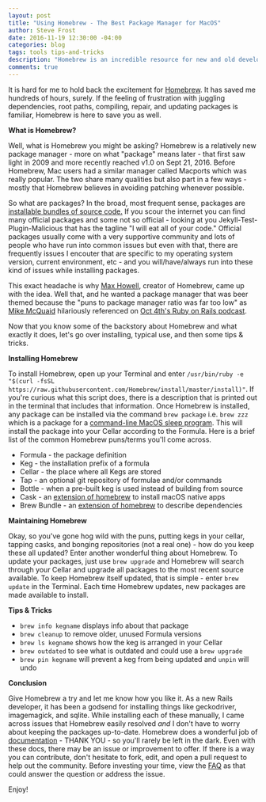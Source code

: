 ```yaml
---
layout: post
title: "Using Homebrew - The Best Package Manager for MacOS"
author: Steve Frost
date: 2016-11-19 12:30:00 -04:00
categories: blog
tags: tools tips-and-tricks
description: "Homebrew is an incredible resource for new and old developers alike. Homebrew saves you time by compiling code, managing package dependencies, and much more!"
comments: true
---
```


It is hard for me to hold back the excitement for [Homebrew](http://brew.sh/). It has saved me hundreds of hours, surely. If the feeling of frustration with juggling dependencies, root paths, compiling, repair, and updating packages is familiar, Homebrew is here to save you as well.

**What is Homebrew?**

Well, what is Homebrew you might be asking? Homebrew is a relatively new package manager - more on what "package" means later - that first saw light in 2009 and more recently reached v1.0 on Sept 21, 2016. Before Homebrew, Mac users had a similar manager called Macports which was really popular. The two share many qualities but also part in a few ways - mostly that Homebrew believes in avoiding patching whenever possible.

So what are packages? In the broad, most frequent sense, packages are [installable bundles of source code.](https://computers.tutsplus.com/tutorials/homebrew-demystified-os-xs-ultimate-package-manager--mac-44884) If you scour the internet you can find many official packages and some not so official - looking at you Jekyll-Test-Plugin-Malicious that has the tagline "I will eat all of your code." Official packages usually come with a very supportive community and lots of people who have run into common issues but even with that, there are frequently issues I encouter that are specific to my operating system version, current environment, etc - and you will/have/always run into these kind of issues while installing packages.

This exact headache is why [Max Howell](https://twitter.com/mxcl), creator of Homebrew, came up with the idea. Well that, and he wanted a package manager that was beer themed because the "puns to package manager ratio was far too low" as [Mike McQuaid](https://twitter.com/MikeMcQuaid) hilariously referenced on [Oct 4th's Ruby on Rails podcast](http://5by5.tv/rubyonrails/221).

Now that you know some of the backstory about Homebrew and what exactly it does, let's go over installing, typical use, and then some tips & tricks.


**Installing Homebrew**

To install Homebrew, open up your Terminal and enter `/usr/bin/ruby -e "$(curl -fsSL https://raw.githubusercontent.com/Homebrew/install/master/install)"`. If you're curious what this script does, there is a description that is printed out in the terminal that includes that information. Once Homebrew is installed, any package can be installed via the command `brew package` i.e. `brew zzz` which is a package for a [command-line MacOS sleep program](https://github.com/Orc/Zzz). This will install the package into your Cellar according to the Formula. Here is a brief list of the common Homebrew puns/terms you'll come across.
  * Formula - the package definition
  * Keg - the installation prefix of a formula
  * Cellar - the place where all Kegs are stored
  * Tap - an optional git repository of formulae and/or commands
  * Bottle - when a pre-built keg is used instead of building from source
  * Cask - an [extension of homebrew](https://github.com/caskroom/homebrew-cask) to install macOS native apps
  * Brew Bundle - an [extension of homebrew](https://github.com/Homebrew/homebrew-bundle) to describe dependencies

**Maintaining Homebrew**

Okay, so you've gone hog wild with the puns, putting kegs in your cellar, tapping casks, and bonging repositories (not a real one) - how do you keep these all updated? Enter another wonderful thing about Homebrew. To update your packages, just use `brew upgrade` and Homebrew will search through your Cellar and upgrade all packages to the most recent source available. To keep Homebrew itself updated, that is simple - enter `brew update` in the Terminal. Each time Homebrew updates, new packages are made available to install.

**Tips & Tricks**
  * `brew info kegname` displays info about that package
  * `brew cleanup` to remove older, unused Formula versions
  * `brew ls kegname` shows how the keg is arranged in your Cellar
  * `brew outdated` to see what is outdated and could use a `brew upgrade`
  * `brew pin kegname` will prevent a keg from being updated and `unpin` will undo

**Conclusion**

Give Homebrew a try and let me know how you like it. As a new Rails developer, it has been a godsend for installing things like geckodriver, imagemagick, and sqlite. While installing each of these manually, I came across issues that Homebrew easily resolved *and* I don't have to worry about keeping the packages up-to-date. Homebrew does a wonderful job of [documentation](https://github.com/Homebrew/brew/tree/master/docs) - THANK YOU - so you'll rarely be left in the dark. Even with these docs, there may be an issue or improvement to offer. If there is a way you can contribute, don't hesitate to fork, edit, and open a pull request to help out the community. Before investing your time, view the [FAQ](https://github.com/Homebrew/brew/blob/master/docs/FAQ.md) as that could answer the question or address the issue.

Enjoy!
